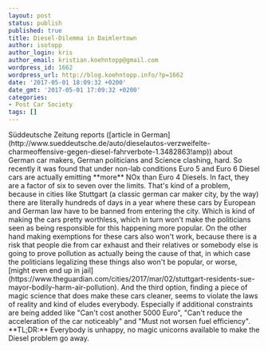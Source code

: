 ```yaml
---
layout: post
status: publish
published: true
title: Diesel-Dilemma in Daimlertown
author: isotopp
author_login: kris
author_email: kristian.koehntopp@gmail.com
wordpress_id: 1662
wordpress_url: http://blog.koehntopp.info/?p=1662
date: '2017-05-01 18:09:32 +0200'
date_gmt: '2017-05-01 17:09:32 +0200'
categories:
- Post Car Society
tags: []
---
```

<p>Süddeutsche Zeitung reports ([article in German](http://www.sueddeutsche.de/auto/dieselautos-verzweifelte-charmeoffensive-gegen-diesel-fahrverbote-1.3482863!amp)) about German car makers, German politicians and Science clashing, hard. So recently it was found that under non-lab conditions Euro 5 and Euro 6 Diesel cars are actually emitting **more** NOx than Euro 4 Diesels. In fact, they are a factor of six to seven over the limits.<!--more--> That's kind of a problem, because in cities like Stuttgart (a classic german car maker city, by the way) there are literally hundreds of days in a year where these cars by European and German law have to be banned from entering the city. Which is kind of making the cars pretty worthless, which in turn won't make the politicians seen as being responsible for this happening more popular. On the other hand making&nbsp;exemptions for these cars also won't work, because there is a risk that people die from car exhaust and their relatives or somebody else is going to prove pollution as actually being the cause of that, in which case the&nbsp;politicians legalizing these things also won't be popular, or worse, [might even end up in jail](https://www.theguardian.com/cities/2017/mar/02/stuttgart-residents-sue-mayor-bodily-harm-air-pollution). And the third option, finding a piece of magic science that does make these cars cleaner, seems to violate the laws of reality and kind of eludes everybody. Especially if additional constraints are being added like "Can't cost another 5000 Euro", "Can't reduce the acceleration of the car noticeably" and "Must not worsen fuel efficiency". **TL;DR:** Everybody is unhappy, no magic unicorns available to make the Diesel problem go away.</p>
